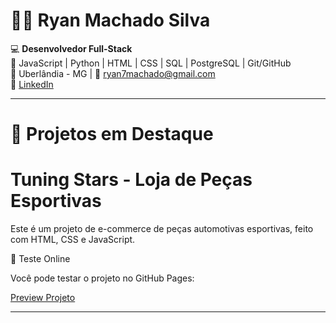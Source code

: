 # 👨‍💻 Ryan Machado Silva  

💻 **Desenvolvedor Full-Stack**  
🚀 JavaScript | Python | HTML | CSS | SQL | PostgreSQL | Git/GitHub  
📍 Uberlândia - MG | 📧 [ryan7machado@gmail.com](mailto:ryan7machado@gmail.com)  
🔗 [LinkedIn](https://www.linkedin.com/in/ryan-machado-a75a42246)  

---

# 📂 Projetos em Destaque  
# Tuning Stars - Loja de Peças Esportivas

Este é um projeto de e-commerce de peças automotivas esportivas, feito com HTML, CSS e JavaScript.

🔗 Teste Online

Você pode testar o projeto no GitHub Pages:

[Preview Projeto](https://ryanmachadosilva.github.io/Tuning-Stars-/)  

---
